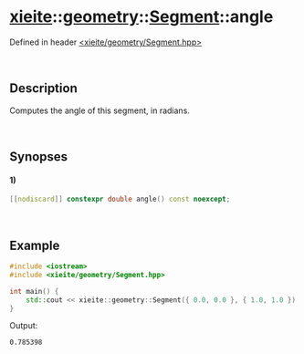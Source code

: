 # [xieite](../../../../../xieite.md)\:\:[geometry](../../../../../geometry.md)\:\:[Segment](../../../Segment.md)\:\:angle
Defined in header [<xieite/geometry/Segment.hpp>](../../../../../../include/xieite/geometry/Segment.hpp)

&nbsp;

## Description
Computes the angle of this segment, in radians.

&nbsp;

## Synopses
#### 1)
```cpp
[[nodiscard]] constexpr double angle() const noexcept;
```

&nbsp;

## Example
```cpp
#include <iostream>
#include <xieite/geometry/Segment.hpp>

int main() {
    std::cout << xieite::geometry::Segment({ 0.0, 0.0 }, { 1.0, 1.0 }).angle() << '\n';
}
```
Output:
```
0.785398
```

